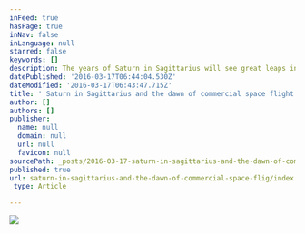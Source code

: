 ```yaml
---
inFeed: true
hasPage: true
inNav: false
inLanguage: null
starred: false
keywords: []
description: The years of Saturn in Sagittarius will see great leaps in space exploration
datePublished: '2016-03-17T06:44:04.530Z'
dateModified: '2016-03-17T06:43:47.715Z'
title: ' Saturn in Sagittarius and the dawn of commercial space flight.'
author: []
authors: []
publisher:
  name: null
  domain: null
  url: null
  favicon: null
sourcePath: _posts/2016-03-17-saturn-in-sagittarius-and-the-dawn-of-commercial-space-flig.md
published: true
url: saturn-in-sagittarius-and-the-dawn-of-commercial-space-flig/index.html
_type: Article

---
```

![](https://the-grid-user-content.s3-us-west-2.amazonaws.com/c2a5424b-c9de-4313-a989-b02440fc3dfb.jpg)